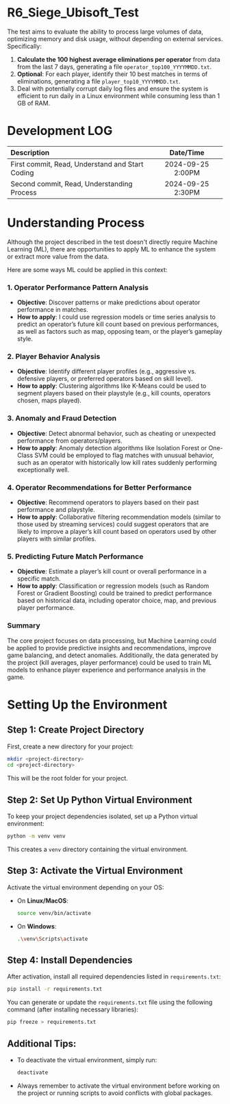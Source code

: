 # R6_Siege_Ubisoft_Test

The test aims to evaluate the ability to process large volumes of data, optimizing memory and disk usage, without depending on external services. Specifically:

1. **Calculate the 100 highest average eliminations per operator** from data from the last 7 days, generating a file `operator_top100_YYYYMMDD.txt`.
2. **Optional**: For each player, identify their 10 best matches in terms of eliminations, generating a file `player_top10_YYYYMMDD.txt`.
3. Deal with potentially corrupt daily log files and ensure the system is efficient to run daily in a Linux environment while consuming less than 1 GB of RAM.

# Development LOG

| Description                                      |     Date/Time     |
|:-------------------------------------------------|:-----------------:|
|  First commit, Read, Understand and Start Coding | 2024-09-25 2:00PM |
|  Second commit, Read, Understanding Process      | 2024-09-25 2:30PM |


# Understanding Process

Although the project described in the test doesn't directly require Machine Learning (ML), there are opportunities to apply ML to enhance the system or extract more value from the data.

Here are some ways ML could be applied in this context:

### 1. **Operator Performance Pattern Analysis**
   - **Objective**: Discover patterns or make predictions about operator performance in matches.
   - **How to apply**: I could use regression models or time series analysis to predict an operator’s future kill count based on previous performances, as well as factors such as map, opposing team, or the player’s gameplay style.

### 2. **Player Behavior Analysis**
   - **Objective**: Identify different player profiles (e.g., aggressive vs. defensive players, or preferred operators based on skill level).
   - **How to apply**: Clustering algorithms like K-Means could be used to segment players based on their playstyle (e.g., kill counts, operators chosen, maps played).

### 3. **Anomaly and Fraud Detection**
   - **Objective**: Detect abnormal behavior, such as cheating or unexpected performance from operators/players.
   - **How to apply**: Anomaly detection algorithms like Isolation Forest or One-Class SVM could be employed to flag matches with unusual behavior, such as an operator with historically low kill rates suddenly performing exceptionally well.

### 4. **Operator Recommendations for Better Performance**
   - **Objective**: Recommend operators to players based on their past performance and playstyle.
   - **How to apply**: Collaborative filtering recommendation models (similar to those used by streaming services) could suggest operators that are likely to improve a player’s kill count based on operators used by other players with similar profiles.

### 5. **Predicting Future Match Performance**
   - **Objective**: Estimate a player’s kill count or overall performance in a specific match.
   - **How to apply**: Classification or regression models (such as Random Forest or Gradient Boosting) could be trained to predict performance based on historical data, including operator choice, map, and previous player performance.

### Summary
The core project focuses on data processing, but Machine Learning could be applied to provide predictive insights and recommendations, improve game balancing, and detect anomalies. Additionally, the data generated by the project (kill averages, player performance) could be used to train ML models to enhance player experience and performance analysis in the game.


# Setting Up the Environment

## Step 1: Create Project Directory

First, create a new directory for your project:

```bash
mkdir <project-directory>
cd <project-directory>
```

This will be the root folder for your project.

## Step 2: Set Up Python Virtual Environment

To keep your project dependencies isolated, set up a Python virtual environment:

```bash
python -m venv venv
```

This creates a `venv` directory containing the virtual environment.

## Step 3: Activate the Virtual Environment

Activate the virtual environment depending on your OS:

- On **Linux/MacOS**:

  ```bash
  source venv/bin/activate
  ```

- On **Windows**:

  ```bash
  .\venv\Scripts\activate
  ```

## Step 4: Install Dependencies

After activation, install all required dependencies listed in `requirements.txt`:

```bash
pip install -r requirements.txt
```

You can generate or update the `requirements.txt` file using the following command (after installing necessary libraries):

```bash
pip freeze > requirements.txt
```

## Additional Tips:

- To deactivate the virtual environment, simply run:

  ```bash
  deactivate
  ```

- Always remember to activate the virtual environment before working on the project or running scripts to avoid conflicts with global packages.
